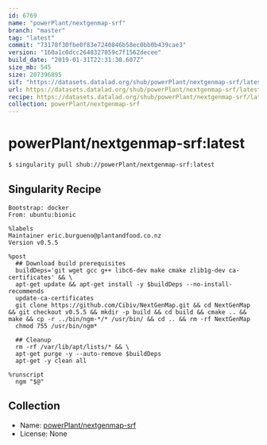 ```yaml
---
id: 6769
name: "powerPlant/nextgenmap-srf"
branch: "master"
tag: "latest"
commit: "73178f30fbe0f83e7240846b58ec0bb0b439cae3"
version: "160a1c0dcc2648327059c7f1562decee"
build_date: "2019-01-31T22:31:30.607Z"
size_mb: 545
size: 207396895
sif: "https://datasets.datalad.org/shub/powerPlant/nextgenmap-srf/latest/2019-01-31-73178f30-160a1c0d/160a1c0dcc2648327059c7f1562decee.simg"
url: https://datasets.datalad.org/shub/powerPlant/nextgenmap-srf/latest/2019-01-31-73178f30-160a1c0d/
recipe: https://datasets.datalad.org/shub/powerPlant/nextgenmap-srf/latest/2019-01-31-73178f30-160a1c0d/Singularity
collection: powerPlant/nextgenmap-srf
---
```


# powerPlant/nextgenmap-srf:latest

```bash
$ singularity pull shub://powerPlant/nextgenmap-srf:latest
```

## Singularity Recipe

```singularity
Bootstrap: docker
From: ubuntu:bionic

%labels
Maintainer eric.burgueno@plantandfood.co.nz
Version v0.5.5

%post
  ## Download build prerequisites
  buildDeps='git wget gcc g++ libc6-dev make cmake zlib1g-dev ca-certificates' && \
  apt-get update && apt-get install -y $buildDeps --no-install-recommends
  update-ca-certificates
  git clone https://github.com/Cibiv/NextGenMap.git && cd NextGenMap && git checkout v0.5.5 && mkdir -p build && cd build && cmake .. && make && cp -r ../bin/ngm-*/* /usr/bin/ && cd .. && rm -rf NextGenMap
  chmod 755 /usr/bin/ngm*

  ## Cleanup
  rm -rf /var/lib/apt/lists/* && \
  apt-get purge -y --auto-remove $buildDeps 
  apt-get -y clean all

%runscript
  ngm "$@"
```

## Collection

 - Name: [powerPlant/nextgenmap-srf](https://github.com/powerPlant/nextgenmap-srf)
 - License: None

